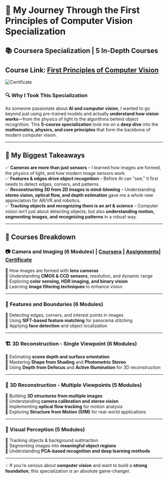 # 🚀 My Journey Through the First Principles of Computer Vision Specialization

## 📚 Coursera Specialization | 5 In-Depth Courses

## Course Link: [First Principles of Computer Vision](https://www.coursera.org/specializations/firstprinciplesofcomputervision)

![Certificate](certificates/Certificate.jpg)

### 🔍 Why I Took This Specialization

As someone passionate about **AI and computer vision**, I wanted to go beyond just using pre-trained models and actually **understand how vision works**—from the physics of light to the algorithms behind object recognition. This **5-course specialization** took me on a **deep dive** into the **mathematics, physics, and core principles** that form the backbone of modern computer vision.

---

## 🎯 My Biggest Takeaways

✅ **Cameras are more than just sensors** – I learned how images are formed, the physics of light, and how modern image sensors work.  
✅ **Features & edges drive object recognition** – Before AI can "see," it first needs to detect edges, corners, and patterns.  
✅ **Reconstructing 3D from 2D images is mind-blowing** – Understanding **stereo vision, optical flow, and depth estimation** gave me a whole new appreciation for AR/VR and robotics.  
✅ **Tracking objects and recognizing them is an art & science** – Computer vision isn’t just about detecting objects, but also **understanding motion, segmenting images, and recognizing patterns** in a robust way.

---

## 📜 Courses Breakdown

### 📷 Camera and Imaging (6 Modules) | [Coursera](https://www.coursera.org/learn/cameraandimaging?specialization=firstprinciplesofcomputervision) | [Assignments](Course_01_Camera_and_Imaging)| [Certificate](Course_01_Camera_and_Imaging/C1_Certificate.jpg)

🔹 How images are formed with **lens cameras**  
🔹 Understanding **CMOS & CCD sensors**, resolution, and dynamic range  
🔹 Exploring **color sensing, HDR imaging, and binary vision**  
🔹 Learning **image filtering techniques** to enhance vision


---

### 🎯 Features and Boundaries (6 Modules)

🔹 Detecting edges, corners, and interest points in images  
🔹 Using **SIFT-based feature matching** for panorama stitching  
🔹 Applying **face detection** and object localization

---

### 🏗 3D Reconstruction - Single Viewpoint (6 Modules)

🔹 Estimating **scene depth and surface orientation**  
🔹 Mastering **Shape from Shading** and **Photometric Stereo**  
🔹 Using **Depth from Defocus** and **Active Illumination** for 3D reconstruction

---

### 🔄 3D Reconstruction - Multiple Viewpoints (5 Modules)

🔹 Building **3D structures from multiple images**  
🔹 Understanding **camera calibration and stereo vision**  
🔹 Implementing **optical flow tracking** for motion analysis  
🔹 Exploring **Structure from Motion (SfM)** for real-world applications

---

### 🧠 Visual Perception (5 Modules)

🔹 Tracking objects & background subtraction  
🔹 Segmenting images into **meaningful object regions**  
🔹 Understanding **PCA-based recognition and deep learning methods**

---

💡 If you’re serious about **computer vision** and want to build a **strong foundation**, this specialization is an absolute game-changer.
